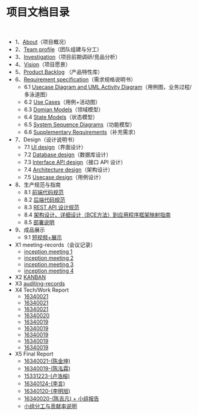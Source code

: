 ﻿---
layout: default
---

# 项目文档目录

&nbsp;&nbsp; 

* 1、[About](01-about)（项目概况）
* 2、[Team profile](02-team-profile)（团队组建与分工）
* 3、[Investigation](03-invest)（项目前期调研/竞品分析）
* 4、[Vision](04-vision)（项目愿景）
* 5、[Product Backlog](05-backlog) （产品特性库）
* 6、[Requirement specification](06-requirement)（需求规格说明书）
    - 6.1 [Usecase Diagram and UML Activity Diagram](06-useCase)（用例图，业务过程/多泳道图）
    - 6.2 [Use Cases](06-activity)（用例+活动图）
    - 6.3 [Domian Models](06-domain)（领域模型）
    - 6.4 [State Models](06-state)（状态模型）
    - 6.5 [System Sequence Diagrams](06-sequence)（功能模型）
    - 6.6 [Supplementary Requirements](06-supply)（补充需求）
* 7、Design（设计说明书）
    - 7.1 [UI design](07-UI-design)（界面设计）
    - 7.2 [Database design](07-DB-design)（数据库设计）
    - 7.3 [Interface API design](07-API-design)（接口 API 设计）
    - 7.4 [Architecture design](07-ARCH-design)（架构设计）
    - 7.5 [Usecase design](07-UCdesign)（用例设计）
* 8、生产规范与指南
    - 8.1 [前端代码规范](08-front)
    - 8.2 [后端代码规范](08-back)
    - 8.3 [REST API 设计规范](08-API)
    - 8.4 [架构设计、详细设计（BCE方法）到应用程序框架映射指南](08-BCE)
    - 8.5 [部署说明](08-docker)
* 9、成品展示
    - 9.1 [短视频+展示](09-show)
* X1 meeting-records（会议记录）
    - [inception meeting 1](X1-meeting-1)
    - [inception meeting 2](X1-meeting-2)
    - [inception meeting 3](X1-meeting-3)
    - [inception meeting 4](X1-meeting-4)
* X2 [KANBAN](X2-kanban)
* X3 [auditing-records](x3-auditing)
* X4 Tech/Work Report
    - [16340021](https://blog.csdn.net/qq_36349285/article/details/93381138)
    - [16340021](https://blog.csdn.net/qq_36349285/article/details/94351732)
    - [16340021](https://blog.csdn.net/qq_36349285/article/details/93766322)
    - [16340020](https://chenjiff.github.io/2019/05/22/server-get-or-send-data/)
    - [16340019](https://blog.csdn.net/qq_36359560/article/details/94144162)
    - [16340019](https://blog.csdn.net/qq_36359560/article/details/94218235)
    - [16340019](https://blog.csdn.net/qq_36359560/article/details/94226155)
    - [16340019](https://blog.csdn.net/qq_36359560/article/details/94232012)
    - [16340019](https://blog.csdn.net/qq_36359560/article/details/94240616)
* X5 Final Report
    - [16340021-(陈金坤)](05-CJK)
    - [16340019-(陈泓霖)](05-CHL)
    - [15331223-(卢浩榕)](05-LHR)  
    - [16340124-(李言)](05-LY)
    - [16340120-(李明旭)](05-LMX)
    - [16340020-(陈吉凡) + 小组报告](05-CJF)
    - [小组分工与贡献率说明](X5-con)
